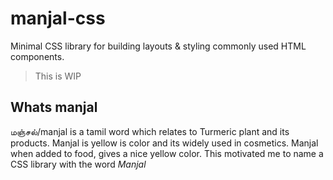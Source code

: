 # manjal-css

Minimal CSS library for building layouts & styling commonly used HTML components.

> This is WIP

## Whats manjal

மஞ்சல்/manjal is a tamil word which relates to Turmeric plant and its products. Manjal is yellow is color and its widely used in cosmetics. Manjal when added to food, gives a nice yellow color. This motivated me to name a CSS library with the word *Manjal*
